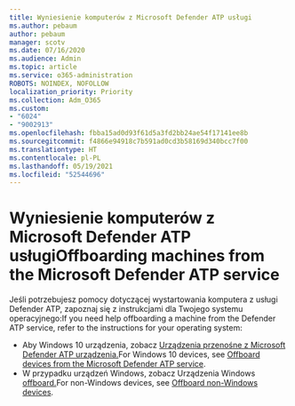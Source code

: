 ```yaml
---
title: Wyniesienie komputerów z Microsoft Defender ATP usługi
ms.author: pebaum
author: pebaum
manager: scotv
ms.date: 07/16/2020
ms.audience: Admin
ms.topic: article
ms.service: o365-administration
ROBOTS: NOINDEX, NOFOLLOW
localization_priority: Priority
ms.collection: Adm_O365
ms.custom:
- "6024"
- "9002913"
ms.openlocfilehash: fbba15ad0d93f61d5a3fd2bb24ae54f17141ee8b
ms.sourcegitcommit: f4866e94918c7b591ad0cd3b58169d340bcc7f00
ms.translationtype: HT
ms.contentlocale: pl-PL
ms.lasthandoff: 05/19/2021
ms.locfileid: "52544696"
---
```

# <a name="offboarding-machines-from-the-microsoft-defender-atp-service"></a><span data-ttu-id="af03d-102">Wyniesienie komputerów z Microsoft Defender ATP usługi</span><span class="sxs-lookup"><span data-stu-id="af03d-102">Offboarding machines from the Microsoft Defender ATP service</span></span>

<span data-ttu-id="af03d-103">Jeśli potrzebujesz pomocy dotyczącej wystartowania komputera z usługi Defender ATP, zapoznaj się z instrukcjami dla Twojego systemu operacyjnego:</span><span class="sxs-lookup"><span data-stu-id="af03d-103">If you need help offboarding a machine from the Defender ATP service, refer to the instructions for your operating system:</span></span>  

- <span data-ttu-id="af03d-104">Aby Windows 10 urządzenia, zobacz [Urządzenia przenośne z Microsoft Defender ATP urządzenia.](/windows/security/threat-protection/microsoft-defender-atp/offboard-machines#offboard-windows-10-devices)</span><span class="sxs-lookup"><span data-stu-id="af03d-104">For Windows 10 devices, see [Offboard devices from the Microsoft Defender ATP service](/windows/security/threat-protection/microsoft-defender-atp/offboard-machines#offboard-windows-10-devices).</span></span>
- <span data-ttu-id="af03d-105">W przypadku urządzeń Windows, zobacz Urządzenia Windows [offboard.](/windows/security/threat-protection/microsoft-defender-atp/configure-endpoints-non-windows#offboard-non-windows-devices)</span><span class="sxs-lookup"><span data-stu-id="af03d-105">For non-Windows devices, see [Offboard non-Windows devices](/windows/security/threat-protection/microsoft-defender-atp/configure-endpoints-non-windows#offboard-non-windows-devices).</span></span>
